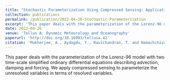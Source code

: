 ```yaml
---
title: "Stochastic Parameterization Using Compressed Sensing: Application to the Lorenz-96 Atmospheric Model"
collection: publications
permalink: /publication/2022-04-26-Stochastic-Parameterization
excerpt: 'This paper deals with the parameterization of the Lorenz-96 model with two time-scale simplified ordinary differential equations describing advection, damping and forcing. We apply compressed sensing to parameterize the unresolved variables in terms of resolved variables.'
date: 2022-04-26
venue: 'Tellus A: Dynamic Meteorology and Oceanography'
paperurl: 'http://doi.org/10.16993/tellusa.42'
citation: 'Mukherjee, A., Aydogdu, Y., Ravichandran, T. and Namachchivaya, N.S. (2022). &quot;Stochastic Parameterization Using Compressed Sensing: Application to the Lorenz-96 Atmospheric Model.&quot; <i>Tellus A: Dynamic Meteorology and Oceanography</i>. 74(2022), pp.300–317. DOI: http://doi.org/10.16993/tellusa.42'
---
```

This paper deals with the parameterization of the Lorenz-96 model with two time-scale simplified ordinary differential equations describing advection, damping and forcing. We apply compressed sensing to parameterize the unresolved variables in terms of resolved variables.
